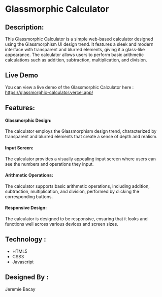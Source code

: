 # Glassmorphic Calculator

## Description:
This Glassmorphic Calculator is a simple web-based calculator designed using the Glassmorphism UI design trend. It features a sleek and modern interface with transparent and blurred elements, giving it a glass-like appearance. The calculator allows users to perform basic arithmetic calculations such as addition, subtraction, multiplication, and division.

## Live Demo
You can view a live demo of the Glassmorphic Calculator here :
https://glassmorphic-calculator.vercel.app/


## Features:

#### Glassmorphic Design:
The calculator employs the Glassmorphism design trend, characterized by transparent and blurred elements that create a sense of depth and realism.
#### Input Screen:
The calculator provides a visually appealing input screen where users can see the numbers and operations they input.
#### Arithmetic Operations:
The calculator supports basic arithmetic operations, including addition, subtraction, multiplication, and division, performed by clicking the corresponding buttons.
#### Responsive Design:
The calculator is designed to be responsive, ensuring that it looks and functions well across various devices and screen sizes.

## Technology :

- HTML5
- CSS3
- Javascript

## Designed By :
Jeremie Bacay
